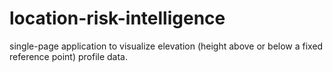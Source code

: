 # location-risk-intelligence
single-page application to visualize elevation (height above or below a fixed reference point) profile data.
